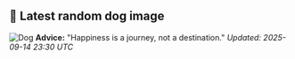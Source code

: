 ## 🐶 Latest random dog image
![Dog](https://images.dog.ceo/breeds/terrier-silky/n02097658_11363.jpg)
**Advice:** "Happiness is a journey, not a destination."
*Updated: 2025-09-14 23:30 UTC*

